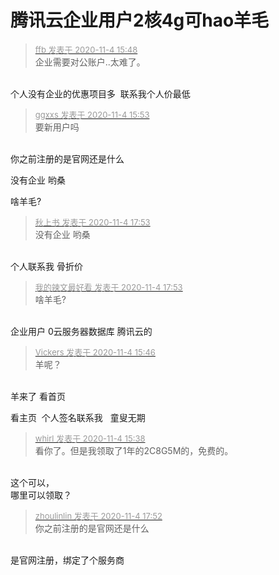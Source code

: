 # 腾讯云企业用户2核4g可hao羊毛


<div class="quote"><blockquote><font size="2"><a href="https://www.hostloc.com/forum.php?mod=redirect&amp;goto=findpost&amp;pid=9402103&amp;ptid=762368" target="_blank"><font color="#999999">ffb 发表于 2020-11-4 15:48</font></a></font><br />
企业需要对公账户..太难了。</blockquote></div><br />
个人没有企业的优惠项目多&nbsp;&nbsp;联系我个人价最低

<div class="quote"><blockquote><font size="2"><a href="https://www.hostloc.com/forum.php?mod=redirect&amp;goto=findpost&amp;pid=9402133&amp;ptid=762368" target="_blank"><font color="#999999">ggxxs 发表于 2020-11-4 15:53</font></a></font><br />
要新用户吗</blockquote></div><br />
你之前注册的是官网还是什么

没有企业 哟桑

啥羊毛?

<div class="quote"><blockquote><font size="2"><a href="https://www.hostloc.com/forum.php?mod=redirect&amp;goto=findpost&amp;pid=9402812&amp;ptid=762368" target="_blank"><font color="#999999">秋上书 发表于 2020-11-4 17:53</font></a></font><br />
没有企业 哟桑</blockquote></div><br />
个人联系我 骨折价

<div class="quote"><blockquote><font size="2"><a href="https://www.hostloc.com/forum.php?mod=redirect&amp;goto=findpost&amp;pid=9402814&amp;ptid=762368" target="_blank"><font color="#999999">我的辣文最好看 发表于 2020-11-4 17:53</font></a></font><br />
啥羊毛?</blockquote></div><br />
企业用户 0云服务器数据库 腾讯云的

<div class="quote"><blockquote><font size="2"><a href="https://www.hostloc.com/forum.php?mod=redirect&amp;goto=findpost&amp;pid=9402087&amp;ptid=762368" target="_blank"><font color="#999999">Vickers 发表于 2020-11-4 15:46</font></a></font><br />
羊呢？</blockquote></div><br />
羊来了 看首页

看主页&nbsp;&nbsp;个人签名联系我&nbsp; &nbsp;童叟无期

<div class="quote"><blockquote><font size="2"><a href="https://www.hostloc.com/forum.php?mod=redirect&amp;goto=findpost&amp;pid=9402037&amp;ptid=762368" target="_blank"><font color="#999999">whirl 发表于 2020-11-4 15:38</font></a></font><br />
看你了。但是我领取了1年的2C8G5M的，免费的。</blockquote></div><br />
这个可以， <br />
哪里可以领取？

<div class="quote"><blockquote><font size="2"><a href="https://www.hostloc.com/forum.php?mod=redirect&amp;goto=findpost&amp;pid=9402808&amp;ptid=762368" target="_blank"><font color="#999999">zhoulinlin 发表于 2020-11-4 17:52</font></a></font><br />
你之前注册的是官网还是什么</blockquote></div><br />
是官网注册，绑定了个服务商<img id="aimg_dq0SM" onclick="zoom(this, this.src, 0, 0, 0)" class="zoom" src="https://cdn.jsdelivr.net/gh/hishis/forum-master/public/images/patch.gif" onmouseover="img_onmouseoverfunc(this)" onload="thumbImg(this)" border="0" alt="" />
